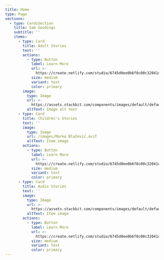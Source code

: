 ```yaml
---
title: Home
type: Page
sections:
  - type: CardsSection
    title: Sam Goodings
    subtitle: ''
    items:
      - type: Card
        title: Adult Stories
        text: ''
        actions:
          - type: Button
            label: Learn More
            url: >-
              https://create.netlify.com/studio/6745d0ee0b6f8c00c32041c7#/adult-stories
            size: medium
            variant: text
            color: primary
        image:
          type: Image
          url: >-
            https://assets.stackbit.com/components/images/default/default-image.png
          altText: Image alt text
      - type: Card
        title: Children's Stories
        text: ''
        image:
          type: Image
          url: /images/Marko Blažević.avif
          altText: Item image
        actions:
          - type: Button
            label: Learn More
            url: >-
              https://create.netlify.com/studio/6745d0ee0b6f8c00c32041c7#/children
            size: medium
            variant: text
            color: primary
      - type: Card
        title: Audio Stories
        text: ''
        image:
          type: Image
          url: >-
            https://assets.stackbit.com/components/images/default/default-image.png
          altText: Item image
        actions:
          - type: Button
            label: Learn More
            url: >-
              https://create.netlify.com/studio/6745d0ee0b6f8c00c32041c7#/audio-stories
            size: medium
            variant: text
            color: primary
---
```

